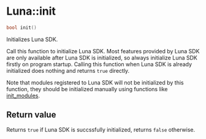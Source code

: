 # Luna::init

```c++
bool init()
```

Initializes Luna SDK. 

Call this function to initialize Luna SDK. Most features provided by Luna SDK are only available after Luna SDK is initialized, so always initialize Luna SDK firstly on program startup. Calling this function when Luna SDK is already initialized does nothing and returns `true` directly.

Note that modules registered to Luna SDK will not be initialized by this function, they should be initialized manually using functions like [init_modules](group___runtime_module_1ga80bb97afacd6ae806dbebf46d966068d.md). 

## Return value
Returns `true` if Luna SDK is succssfully initialized, returns `false` otherwise. 

